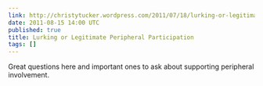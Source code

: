 ```yaml
---
link: http://christytucker.wordpress.com/2011/07/18/lurking-or-legitimate-peripheral-participation/
date: 2011-08-15 14:00 UTC
published: true
title: Lurking or Legitimate Peripheral Participation
tags: []
---
```


Great questions here and important ones to ask about supporting peripheral involvement.

